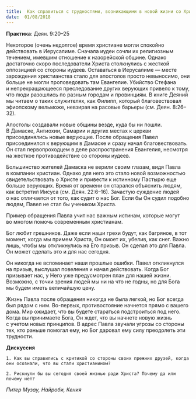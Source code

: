 ```yaml
---
title:  Как справиться с трудностями, возникающими в новой жизни со Христом
date:  01/08/2018
---
```


**Практика**: Деян. 9:20–25

Некоторое (очень недолгое) время христиане могли спокойно действовать в Иерусалиме. Сначала иудеи сочли их религиозным течением, имевшим отношение к назорейской общине. Однако достаточно скоро последователи Христа столкнулись с жесткой оппозицией со стороны иудеев. Оставаться в Иерусалиме — месте зарождения христианства стало для апостолов просто невыносимо, они больше не могли проповедовать там Евангелие. Убийство Стефана и непрекращающееся преследование других верующих привело к тому, что люди разошлись по разным городам и провинциям. В книге Деяний мы читаем о таких служителях, как Филипп, который благовествовал эфиопскому вельможе, невзирая на расовые барьеры (см. Деян. 8:26–32).

Апостолы создавали новые общины везде, куда бы ни пошли. В Дамаске, Антиохии, Самарии и других местах к церкви присоединялись новые верующие. После обращения Павел присоединился к верующим в Дамаске и сразу начал благовествовать. Он стал первопроходцем в деле распространения Евангелия, несмотря на жесткое противодействие со стороны иудеев.

Большинство жителей Дамаска не верили своим глазам, видя Павла в компании христиан. Однако для него это стало новой возможностью свидетельствовать о Христе и привести к истинному Пастырю еще больше верующих. Время от времени он старался объяснить людям, как встретил Иисуса (см. Деян. 22:6–16). Зачастую суждение людей о нас отличается от того, как судит о нас Бог. Если бы Он судил подобно людям, Павел не стал бы учеником Христа.

Пример обращения Павла учит нас важным истинам, которые могут во многом помочь современным христианам.

Бог любит грешников. Даже если наши грехи будут, как багряное, в тот момент, когда мы примем Христа, Он омоет их, убелив, как снег. Важно лишь, чтобы мы откликнулись на Его призыв. Он сделал это для Павла. Он может сделать это и для нас сегодня.

Он никогда не вспоминает наши прошлые ошибки. Павел откликнулся на призыв, выслушал повеления и начал действовать. Когда Бог призывает нас, у Него уже предусмотрен план для нашей жизни. Возможно, с точки зрения людей мы ни на что не годны, но для Бога мы будем иметь величайшую цену.

Жизнь Павла после обращения никогда не была легкой, но Бог всегда был рядом с ним. Во-первых, противостояние начнется прямо с вашего дома. Мир ожидает, что вы будете стараться подстроиться под него. Когда вы принимаете Бога, Он ждет, что вы начнете новую жизнь с учетом новых принципов. В адрес Павла звучали угрозы со стороны тех, кто раньше помогал ему, но Бог даровал ему силу преодолеть эти трудности.

**Дискуссия**

`1.	Как вы справились с критикой со стороны своих прежних друзей, когда они осознали, что вы стали христианином?`

`2.	Рискнули бы вы сегодня своей жизнью ради Христа? Почему да или почему нет?`

_Питер Музау, Найроби, Кения_